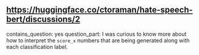 ## https://huggingface.co/ctoraman/hate-speech-bert/discussions/2

contains_question: yes
question_part: I was curious to know more about how to interpret the `score_x` numbers that are being generated along with each classification label.